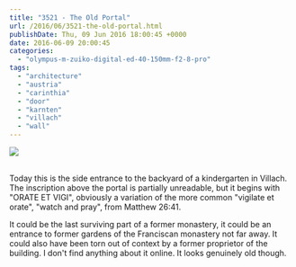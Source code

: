 ```yaml
---
title: "3521 - The Old Portal"
url: /2016/06/3521-the-old-portal.html
publishDate: Thu, 09 Jun 2016 18:00:45 +0000
date: 2016-06-09 20:00:45
categories: 
  - "olympus-m-zuiko-digital-ed-40-150mm-f2-8-pro"
tags: 
  - "architecture"
  - "austria"
  - "carinthia"
  - "door"
  - "karnten"
  - "villach"
  - "wall"
---
```

<div class="container">
<div class="center"><a target="_blank" href="https://d25zfm9zpd7gm5.cloudfront.net/1200x1200/2016/20160320_140421_lr.jpg"><img class="webfeedsFeaturedVisual" src="https://d25zfm9zpd7gm5.cloudfront.net/0600x0600/2016/20160320_140421_lr.jpg" /></a></div>
</div>
<br />

Today this is the side entrance to the backyard of a kindergarten in Villach. The inscription above the portal is partially unreadable, but it begins with "ORATE ET VIGI", obviously a variation of the more common "vigilate et orate", "watch and pray", from Matthew 26:41.

It could be the last surviving part of a former monastery, it could be an entrance to former gardens of the Franciscan monastery not far away. It could also have been torn out of context by a former proprietor of the building. I don't find anything about it online. It looks genuinely old though.

